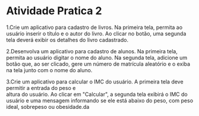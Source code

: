 # Atividade Pratica 2 #
1.Crie um aplicativo para cadastro de livros. Na primeira tela, permita ao usuário inserir o título e o 
autor do livro. Ao clicar no botão, uma segunda tela deverá exibir os detalhes do livro cadastrado.

2.Desenvolva um aplicativo para cadastro de alunos. Na primeira tela, permita ao usuário digitar 
o nome do aluno. Na segunda tela, adicione um botão que, ao ser clicado, gere um número de matrícula aleatório 
e o exiba na tela junto com o nome do aluno.

3.Crie um aplicativo para calcular o IMC do usuário. A primeira tela deve permitir a entrada do peso e  
altura do usuário. Ao clicar em "Calcular", a segunda tela exibirá o IMC do usuário e uma mensagem informando
se ele está abaixo do peso, com peso ideal, sobrepeso ou obesidade.da
